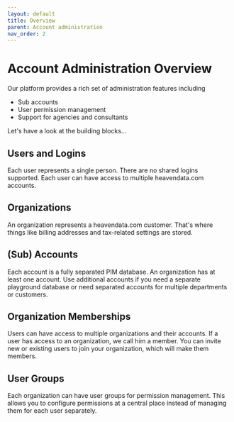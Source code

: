 ```yaml
---
layout: default
title: Overview
parent: Account administration
nav_order: 2
---
```


# Account Administration Overview

Our platform provides a rich set of administration features including

* Sub accounts
* User permission management
* Support for agencies and consultants

Let's have a look at the building blocks...

## Users and Logins
Each user represents a single person. There are no shared logins supported. Each user can have access to multiple heavendata.com accounts.

## Organizations
An organization represents a heavendata.com customer. That's where things like billing addresses and tax-related settings are stored.

## (Sub) Accounts
Each account is a fully separated PIM database. An organization has at least one account. Use additional accounts if you need a separate playground database or need separated accounts for multiple departments or customers.

## Organization Memberships
Users can have access to multiple organizations and their accounts. If a user has access to an organization, we call him a member. You can invite new or existing users to join your organization, which will make them members.

## User Groups
Each organization can have user groups for permission management. This allows you to configure permissions at a central place instead of managing them for each user separately.

